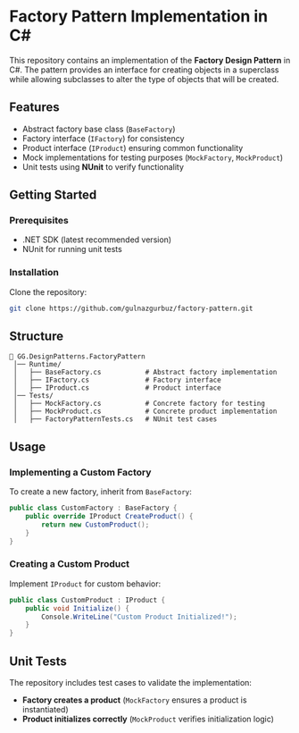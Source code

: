 # Factory Pattern Implementation in C#

This repository contains an implementation of the **Factory Design Pattern** in C#. The pattern provides an interface for creating objects in a superclass while allowing subclasses to alter the type of objects that will be created.

## Features
- Abstract factory base class (`BaseFactory`)
- Factory interface (`IFactory`) for consistency
- Product interface (`IProduct`) ensuring common functionality
- Mock implementations for testing purposes (`MockFactory`, `MockProduct`)
- Unit tests using **NUnit** to verify functionality

## Getting Started

### Prerequisites
- .NET SDK (latest recommended version)
- NUnit for running unit tests

### Installation
Clone the repository:
```sh
git clone https://github.com/gulnazgurbuz/factory-pattern.git
```

## Structure
```
📂 GG.DesignPatterns.FactoryPattern
 │── Runtime/
 │   ├── BaseFactory.cs           # Abstract factory implementation
 │   ├── IFactory.cs              # Factory interface
 │   ├── IProduct.cs              # Product interface
 │── Tests/
 │   ├── MockFactory.cs           # Concrete factory for testing
 │   ├── MockProduct.cs           # Concrete product implementation
 │   ├── FactoryPatternTests.cs   # NUnit test cases
```

## Usage

### Implementing a Custom Factory
To create a new factory, inherit from `BaseFactory`:
```csharp
public class CustomFactory : BaseFactory {
    public override IProduct CreateProduct() {
        return new CustomProduct();
    }
}
```

### Creating a Custom Product
Implement `IProduct` for custom behavior:
```csharp
public class CustomProduct : IProduct {
    public void Initialize() {
        Console.WriteLine("Custom Product Initialized!");
    }
}
```


## Unit Tests
The repository includes test cases to validate the implementation:
- **Factory creates a product** (`MockFactory` ensures a product is instantiated)
- **Product initializes correctly** (`MockProduct` verifies initialization logic)

